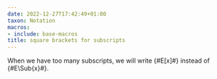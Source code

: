 ```yaml
---
date: 2022-12-27T17:42:49+01:00
taxon: Notation
macros:
- include: base-macros
title: square brackets for subscripts
---
```


When we have too many subscripts, we will write {#E[x]#} instead of {#E\Sub{x}#}.
